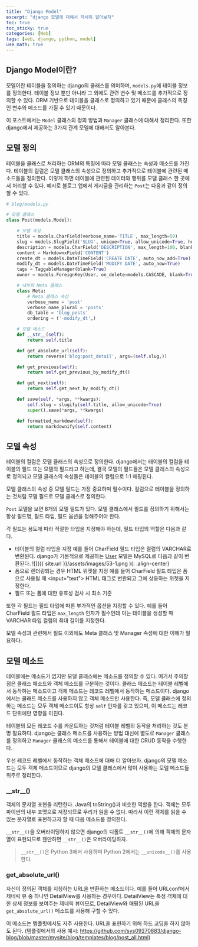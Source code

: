 ```yaml
---
title: "Django Model"
excerpt: "django 모델에 대해서 자세히 알아보자"
toc: true
toc_sticky: true
categories: [Web]
tags: [web, django, python, model]
use_math: true
---
```


## Django Model이란?
모델이란 테이블을 정의하는 django의 클래스를 의미하며, `models.py`에 테이블 정보를 정의한다. 테이블 정보 뿐만 아니라 그 외에도 관련 변수 및 메소드를 추가적으로 정의할 수 있다. ORM 기반으로 테이블을 클래스로 정의하고 있기 때문에 클래스의 특징인 변수와 메소드를 가질 수 있기 때문이다.  

이 포스트에서는 `Model` 클래스의 정의 방법과 `Manager` 클래스에 대해서 정리한다. 또한 django에서 제공하는 3가지 관계 모델에 대해서도 알아본다.

## 모델 정의
테이블을 클래스로 처리하는 ORM의 특징에 따라 모델 클래스는 속성과 메소드를 가진다. 테이블의 컬럼은 모델 클래스의 속성으로 정의하고 추가적으로 테이블에 관련된 메소드들을 정의한다. 이렇게 하면 테이블에 관련된 데이터와 행위를 모델 클래스 한 곳에서 처리할 수 있다. 예시로 블로그 앱에서 게시글을 관리하는 `Post`는 다음과 같이 정의할 수 있다. 

```py
# blog/models.py

# 모델 클래스
class Post(models.Model):

    # 모델 속성
    title = models.CharField(verbose_name='TITLE', max_length=50)
    slug = models.SlugField('SLUG', unique=True, allow_unicode=True, help_text='One word for title alias.')
    description = models.CharField('DESCRIPTION', max_length=100, blank=True, help_text='Simple description text.')
    content = MarkdownxField('CONTENT')
    create_dt = models.DateTimeField('CREATE DATE', auto_now_add=True)
    modify_dt = models.DateTimeField('MODIFY DATE', auto_now=True)
    tags = TaggableManager(blank=True)
    owner = models.ForeignKey(User, on_delete=models.CASCADE, blank=True, null=True)

    # 내부의 Meta 클래스
    class Meta:
        # Meta 클래스 속성
        verbose_name = 'post'
        verbose_name_plural = 'posts'
        db_table = 'blog_posts'
        ordering = ('-modify_dt',)

    # 모델 메소드
    def __str__(self):
        return self.title

    def get_absolute_url(self):
        return reverse('blog:post_detail', args=(self.slug,))

    def get_previous(self):
        return self.get_previous_by_modify_dt()

    def get_next(self):
        return self.get_next_by_modify_dt()

    def save(self, *args, **kwargs):
        self.slug = slugify(self.title, allow_unicode=True)
        super().save(*args, **kwargs)

    def formatted_markdown(self):
        return markdownify(self.content)
```

## 모델 속성
테이블의 컬럼은 모델 클래스의 속성으로 정의한다. django에서는 테이블의 컬럼을 테이블의 필드 또는 모델의 필드라고 하는데, 결국 모델의 필드들은 모델 클래스의 속성으로 정의되고 모델 클래스의 속성들은 테이블의 컬럼으로 1:1 매핑된다.  

모델 클래스의 속성 중 모델 필드는 가장 중요하며 필수이다. 컬럼으로 테이블을 정의하는 것처럼 모델 필드로 모델 클래스로 정의한다.  

`Post` 모델을 보면 8개의 모델 필드가 있다. 모델 클래스에서 필드를 정의하기 위해서는 항상 필드명, 필드 타입, 필드 옵션을 정해주어야 한다.  

각 필드는 용도에 따라 적절한 타입을 지정해야 하는데, 필드 타입의 역할은 다음과 같다.
- 테이블의 컬럼 타입을 지정
    예를 들어 CharField 필드 타입은 컬럼의 VARCHAR로 변환된다. django가 기본적으로 제공하는 [User](https://docs.djangoproject.com/en/3.0/ref/contrib/auth/) 모델은 MySQL로 다음과 같이 변환된다. 
    ![]({{ site.url }}/assets/images/53-1.png ){: .align-center}
- 폼으로 렌더링되는 경우 HTML 위젯을 지정
    예를 들어 CharField 필드 타입은 폼으로 사용될 때 \<input="text"\> HTML 태그로 변환되고 그에 상응하는 위젯을 지정한다.
- 필드 또는 폼에 대한 유효성 검사 시 최소 기준

또한 각 필드는 필드 타입에 따른 부가적인 옵션을 지정할 수 있다. 예를 들어 CharField 필드 타입은 `max_length` 인자가 필수인데 이는 테이블을 생성할 때 VARCHAR 타입 컬럼의 최대 길이를 지정한다. 

모델 속성과 관련해서 필드 이외에도 Meta 클래스 및 Manager 속성에 대한 이해가 필요하다.


## 모델 메소드
테이블에는 메소드가 없지만 모델 클래스에는 메소드를 정의할 수 있다. 여기서 주의할 점은 클래스 메소드와 객체 메소드를 구분하는 것이다. 클래스 메소드는 테이블 레벨에서 동작하는 메소드이고 객체 메소드는 레코드 레벨에서 동작하는 메소드이다. django에서는 클래드 메소드를 사용하지 않고 객체 메소드만 사용한다. 즉, 모델 클래스에 정의하는 메소드는 모두 객체 메소드이도 항상 `self` 인자를 갖고 있으며, 이 메소드는 레코드 단위에만 영향을 미친다.  

테이블의 모든 레코드 수를 카운트하는 것처럼 테이블 레벨의 동작을 처리하는 것도 분명 필요하다. django는 클래스 메소드를 사용하는 방법 대신에 별도로 `Manager` 클래스를 정의하고 `Manager` 클래스의 메소드를 통해서 테이블에 대한 CRUD 동작을 수행한다. 

우선 레코드 레벨에서 동작하는 객체 메소드에 대해 더 알아보자. django의 모델 메소드는 모두 객체 메소드이므로 django의 모델 클래스에서 많이 사용하는 모델 메소드들 위주로 정리한다.  

### \_\_str\_\_()
객체의 문자열 표현을 리턴한다. Java의 toString()과 비슷한 역할을 한다. 객체는 모두 파이썬의 내부 포맷으로 저장되므로 우리가 읽을 수 없다. 따라서 이런 객체를 읽을 수 있는 문자열로 표현하고자 할 때 다음 메소드를 정의한다.  

`__str__()`을 오버라이딩하지 않으면 django의 디폴트 `__str__()`에 의해 객체의 문자열이 표현되므로 웬만하면 `__str__()`은 오버라이딩하자.

> `__str__()`은 Python 3에서 사용하며 Python 2에서는 `__unicode__()`를 사용한다.

### get_absolute_url()
자신이 정의된 객체를 지칭하는 URL을 반환하는 메소드이다. 예를 들어 URLconf에서 제네릭 뷰 중 하나인 DetailView를 사용하는 경우이다. DetailView는 특정 객체에 대한 상세 정보를 보여주는 제네릭 뷰이므로, DetailView와 매핑된 URL을 `get_absolute_url()` 메소드를 사용해 구할 수 있다.  

이 메소드는 템플릿에서도 자주 사용한다. URL을 표현하기 위해 하드 코딩을 하지 않아도 된다. (템플릿에서의 사용 예시: <https://github.com/sys09270883/django-blog/blob/master/mysite/blog/templates/blog/post_all.html>)

<br>
